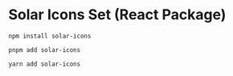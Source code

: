 # Solar Icons Set (React Package)

`npm install solar-icons`

`pnpm add solar-icons`

`yarn add solar-icons`
